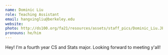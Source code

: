 ```yaml
---
name: Dominic Liu
role: Teaching Assistant
email: hangxingliu@berkeley.edu
website: 
photo: http://ds100.org/fa21/resources/assets/staff_pics/Dominic_Liu.JPG
pronouns: he/him
---
```

Hey! I'm a fourth year CS and Stats major. Looking forward to meeting y'all!
